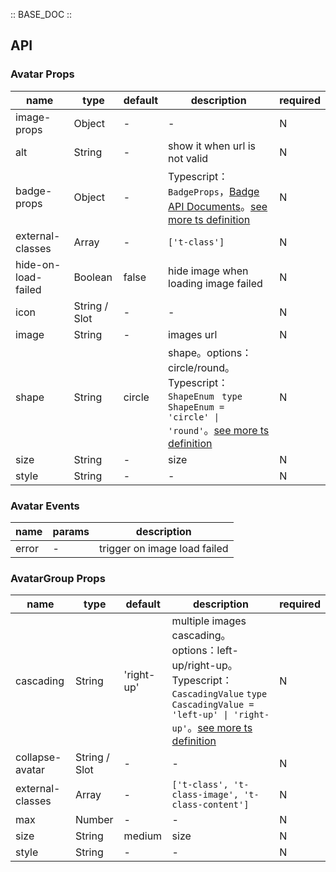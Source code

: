 :: BASE_DOC ::

## API
### Avatar Props

name | type | default | description | required
-- | -- | -- | -- | --
image-props | Object | - | \- | N
alt | String | - | show it when url is not valid | N
badge-props | Object | - | Typescript：`BadgeProps`，[Badge API Documents](./badge?tab=api)。[see more ts definition](https://github.com/Tencent/tdesign-miniprogram/tree/develop/src/avatar/type.ts) | N
external-classes | Array | - | `['t-class']` | N
hide-on-load-failed | Boolean | false | hide image when loading image failed | N
icon | String / Slot | - | \- | N
image | String | - | images url | N
shape | String | circle | shape。options：circle/round。Typescript：`ShapeEnum ` `type ShapeEnum = 'circle' \| 'round'`。[see more ts definition](https://github.com/Tencent/tdesign-miniprogram/tree/develop/src/avatar/type.ts) | N
size | String | - | size | N
style | String | - | \- | N

### Avatar Events

name | params | description
-- | -- | --
error | \- | trigger on image load failed

### AvatarGroup Props

name | type | default | description | required
-- | -- | -- | -- | --
cascading | String | 'right-up' | multiple images cascading。options：left-up/right-up。Typescript：`CascadingValue` `type CascadingValue = 'left-up' \| 'right-up'`。[see more ts definition](https://github.com/Tencent/tdesign-miniprogram/tree/develop/src/avatar/type.ts) | N
collapse-avatar | String / Slot | - | \- | N
external-classes | Array | - | `['t-class', 't-class-image', 't-class-content']` | N
max | Number | - | \- | N
size | String | medium | size | N
style | String | - | \- | N
